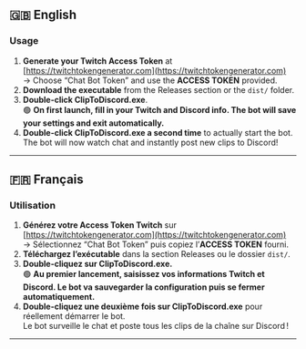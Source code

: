 ## 🇬🇧 English

### Usage

1. **Generate your Twitch Access Token** at [https://twitchtokengenerator.com](https://twitchtokengenerator.com)  
   → Choose “Chat Bot Token” and use the **ACCESS TOKEN** provided.
2. **Download the executable** from the Releases section or the `dist/` folder.
3. **Double-click ClipToDiscord.exe**.  
   🟢 **On first launch, fill in your Twitch and Discord info. The bot will save your settings and exit automatically.**
4. **Double-click ClipToDiscord.exe a second time** to actually start the bot.  
   The bot will now watch chat and instantly post new clips to Discord!

---

## 🇫🇷 Français

### Utilisation

1. **Générez votre Access Token Twitch** sur [https://twitchtokengenerator.com](https://twitchtokengenerator.com)  
   → Sélectionnez “Chat Bot Token” puis copiez l’**ACCESS TOKEN** fourni.
2. **Téléchargez l’exécutable** dans la section Releases ou le dossier `dist/`.
3. **Double-cliquez sur ClipToDiscord.exe.**  
   🟢 **Au premier lancement, saisissez vos informations Twitch et Discord. Le bot va sauvegarder la configuration puis se fermer automatiquement.**
4. **Double-cliquez une deuxième fois sur ClipToDiscord.exe** pour réellement démarrer le bot.  
   Le bot surveille le chat et poste tous les clips de la chaîne sur Discord !

---
